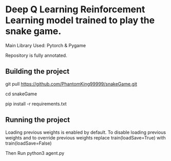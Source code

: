 # Deep Q Learning Reinforcement Learning model trained to play the snake game.
Main Library Used: Pytorch & Pygame

Repository is fully annotated. 

## Building the project
git pull https://github.com/PhantomKing99999/snakeGame.git

cd snakeGame

pip install -r requirements.txt


## Running the project

Loading previous weights is enabled by default. 
To disable loading previous weights and to override previous weights replace train(loadSave=True) with train(loadSave=False)

Then Run
python3 agent.py 
